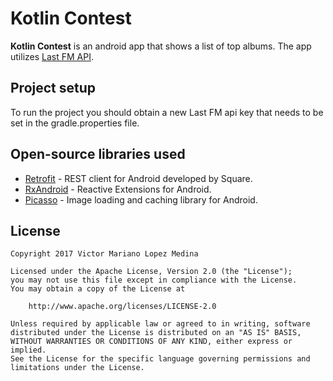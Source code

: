 # Kotlin Contest

**Kotlin Contest** is an android app that shows a list of top albums. The app utilizes [Last FM API](http://www.last.fm/api).

## Project setup

To run the project you should obtain a new Last FM api key that needs to be set in the gradle.properties file.

## Open-source libraries used

- [Retrofit](https://github.com/square/retrofit/) - REST client for Android developed by Square.
- [RxAndroid](https://github.com/ReactiveX/RxAndroid/) - Reactive Extensions for Android.
- [Picasso](https://github.com/square/picasso/) - Image loading and caching library for Android.

## License

    Copyright 2017 Victor Mariano Lopez Medina

    Licensed under the Apache License, Version 2.0 (the "License");
    you may not use this file except in compliance with the License.
    You may obtain a copy of the License at

        http://www.apache.org/licenses/LICENSE-2.0

    Unless required by applicable law or agreed to in writing, software
    distributed under the License is distributed on an "AS IS" BASIS,
    WITHOUT WARRANTIES OR CONDITIONS OF ANY KIND, either express or implied.
    See the License for the specific language governing permissions and
    limitations under the License.
